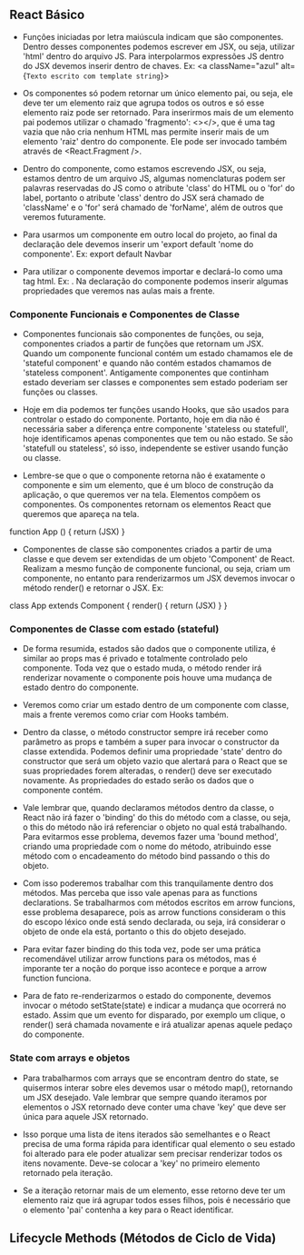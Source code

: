 
## React Básico

- Funções iniciadas por letra maiúscula indicam que são componentes. Dentro 
desses componentes podemos escrever em JSX, ou seja, utilizar 'html' dentro do 
arquivo JS. Para interpolarmos expressões JS dentro do JSX devemos inserir dentro 
de chaves. Ex: <a className="azul" alt={`Texto escrito com template string`}></a>

- Os componentes só podem retornar um único elemento pai, ou seja, ele deve ter 
um elemento raiz que agrupa todos os outros e só esse elemento raiz pode ser 
retornado. Para inserirmos mais de um elemento pai podemos utilizar o chamado 
'fragmento': <></>, que é uma tag vazia que não cria nenhum HTML mas permite 
inserir mais de um elemento 'raiz' dentro do componente. Ele pode ser invocado 
também através de <React.Fragment />.

- Dentro do componente, como estamos escrevendo JSX, ou seja, estamos dentro de 
um arquivo JS, algumas nomenclaturas podem ser palavras reservadas do JS como 
o atribute 'class' do HTML ou o 'for' do label, portanto o atribute 'class' 
dentro do JSX será chamado de 'className' e o 'for' será chamado de 'forName', 
além de outros que veremos futuramente.

- Para usarmos um componente em outro local do projeto, ao final da declaração 
dele devemos inserir um 'export default 'nome do componente'.
Ex: export default Navbar

- Para utilizar o componente devemos importar e declará-lo como uma tag html. 
Ex: <Navbar />. Na declaração do componente podemos inserir algumas propriedades
que veremos nas aulas mais a frente.

### Componente Funcionais e Componentes de Classe

- Componentes funcionais são componentes de funções, ou seja, componentes criados 
a partir de funções que retornam um JSX. Quando um componente funcional contém 
um estado chamamos ele de 'stateful component' e quando não contém estados 
chamamos de 'stateless component'. Antigamente componentes que continham estado 
deveriam ser classes e componentes sem estado poderiam ser funções ou classes.

- Hoje em dia podemos ter funções usando Hooks, que são usados para controlar o 
estado do componente. Portanto, hoje em dia não é necessária saber a diferença 
entre componente 'stateless ou statefull', hoje identificamos apenas componentes 
que tem ou não estado. Se são 'statefull ou stateless', só isso, independente se 
estiver usando função ou classe.

- Lembre-se que o que o componente retorna não é exatamente o componente e sim 
um elemento, que é um bloco de construção da aplicação, o que queremos ver na tela.
Elementos compõem os componentes. Os componentes retornam os elementos React que 
queremos que apareça na tela.

function App () {
  return (JSX)
}

- Componentes de classe são componentes criados a partir de uma classe e que 
devem ser extendidas de um objeto 'Component' de React. Realizam a mesmo função 
de componente funcional, ou seja, criam um componente, no entanto para renderizarmos 
um JSX devemos invocar o método render() e retornar o JSX. Ex:

class App extends Component {
  render() {
    return (JSX)
  }
}

### Componentes de Classe com estado (stateful)

- De forma resumida, estados são dados que o componente utiliza, é similar ao 
props mas é privado e totalmente controlado pelo componente. Toda vez que o estado 
muda, o método render irá renderizar novamente o componente pois houve uma mudança 
de estado dentro do componente.

- Veremos como criar um estado dentro de um componente com classe, mais a frente 
veremos como criar com Hooks também.

- Dentro da classe, o método constructor sempre irá receber como parâmetro as 
props e também a super para invocar o constructor da classe extendida. Podemos 
definir uma propriedade 'state' dentro do constructor que será um objeto vazio 
que alertará para o React que se suas propriedades forem alteradas, o render() 
deve ser executado novamente. As propriedades do estado serão os dados que o 
componente contém.

- Vale lembrar que, quando declaramos métodos dentro da classe, o React não irá 
fazer o 'binding' do this do método com a classe, ou seja, o this do método não 
irá referenciar o objeto no qual está trabalhando. Para evitarmos esse problema, 
devemos fazer uma 'bound method', criando uma propriedade com o nome do método, 
atribuindo esse método com o encadeamento do método bind passando o this do objeto.

- Com isso poderemos trabalhar com this tranquilamente dentro dos métodos. Mas 
perceba que isso vale apenas para as functions declarations. Se trabalharmos com 
métodos escritos em arrow funcions, esse problema desaparece, pois as arrow functions 
consideram o this do escopo léxico onde está sendo declarada, ou seja, irá considerar o 
objeto de onde ela está, portanto o this do objeto desejado.

- Para evitar fazer binding do this toda vez, pode ser uma prática recomendável 
utilizar arrow functions para os métodos, mas é imporante ter a noção do porque 
isso acontece e porque a arrow function funciona.

- Para de fato re-renderizarmos o estado do componente, devemos invocar o método 
setState(state) e indicar a mudança que ocorrerá no estado. Assim que um evento 
for disparado, por exemplo um clique, o render() será chamada novamente e irá 
atualizar apenas aquele pedaço do componente.

### State com arrays e objetos

- Para trabalharmos com arrays que se encontram dentro do state, se quisermos 
interar sobre eles devemos usar o método map(), retornando um JSX desejado. Vale 
lembrar que sempre quando iteramos por elementos o JSX retornado deve conter uma 
chave 'key' que deve ser única para aquele JSX retornado.

- Isso porque uma lista de itens iterados são semelhantes e o React precisa de 
uma forma rápida para identificar qual elemento o seu estado foi alterado para 
ele poder atualizar sem precisar renderizar todos os itens novamente. Deve-se 
colocar a 'key' no primeiro elemento retornado pela iteração.

- Se a iteração retornar mais de um elemento, esse retorno deve ter um elemento 
raiz que irá agrupar todos esses filhos, pois é necessário que o elemento 'pai'
contenha a key para o React identificar.

## Lifecycle Methods (Métodos de Ciclo de Vida)
